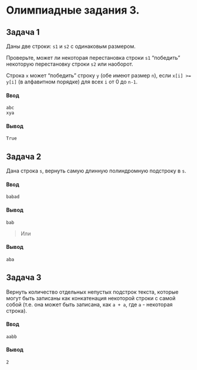 # Олимпиадные задания 3.
## Задача 1
Даны две строки: `s1` и `s2` с одинаковым размером. 

Проверьте, может ли некоторая перестановка строки `s1` “победить” некоторую перестановку строки `s2` или наоборот.

Строка `x` может “победить” строку `y` (обе имеют размер `n`), если `x[i] >= y[i]` (в алфавитном порядке) для всех `i` от 0 до `n-1`.
#### Ввод
```
abc
xya
```
#### Вывод
```
True
```
## Задача 2
Дана строка `s`, вернуть самую длинную полиндромную подстроку в `s`.
#### Ввод
```
babad
```
#### Вывод
```
bab
```
>Или
#### Вывод
```
aba
```
## Задача 3
Вернуть количество отдельных непустых подстрок текста, которые могут быть записаны как конкатенация некоторой строки с самой собой (т.е. она может быть записана, как `a + a`, где `a` - некоторая строка).
#### Ввод
```
aabb
```
#### Вывод
```
2
```
